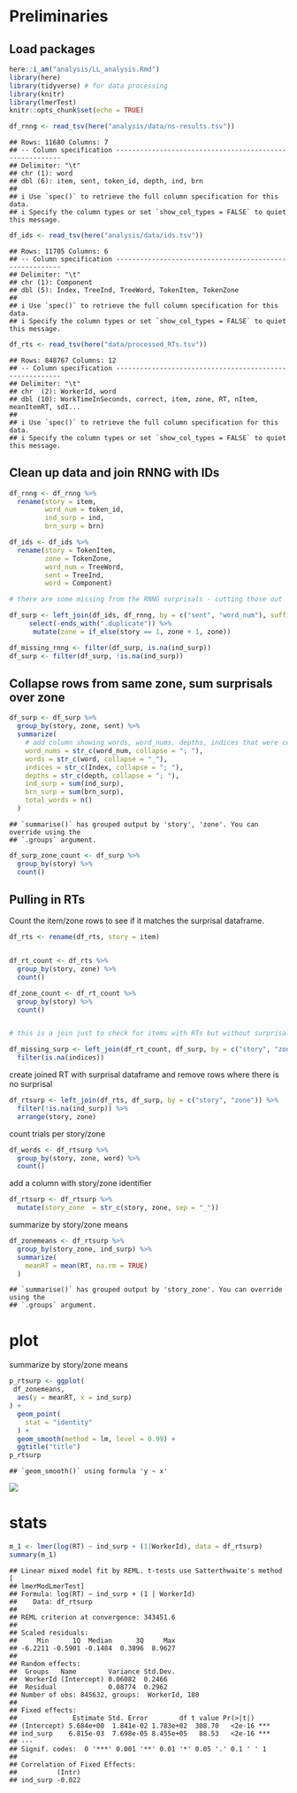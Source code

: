 # Preliminaries

## Load packages

``` r
here::i_am("analysis/LL_analysis.Rmd")
library(here)
library(tidyverse) # for data processing
library(knitr)
library(lmerTest)
knitr::opts_chunk$set(echo = TRUE)
```

``` r
df_rnng <- read_tsv(here("analysis/data/ns-results.tsv"))
```

    ## Rows: 11680 Columns: 7
    ## -- Column specification --------------------------------------------------------
    ## Delimiter: "\t"
    ## chr (1): word
    ## dbl (6): item, sent, token_id, depth, ind, brn
    ## 
    ## i Use `spec()` to retrieve the full column specification for this data.
    ## i Specify the column types or set `show_col_types = FALSE` to quiet this message.

``` r
df_ids <- read_tsv(here("analysis/data/ids.tsv"))
```

    ## Rows: 11705 Columns: 6
    ## -- Column specification --------------------------------------------------------
    ## Delimiter: "\t"
    ## chr (1): Component
    ## dbl (5): Index, TreeInd, TreeWord, TokenItem, TokenZone
    ## 
    ## i Use `spec()` to retrieve the full column specification for this data.
    ## i Specify the column types or set `show_col_types = FALSE` to quiet this message.

``` r
df_rts <- read_tsv(here("data/processed_RTs.tsv"))
```

    ## Rows: 848767 Columns: 12
    ## -- Column specification --------------------------------------------------------
    ## Delimiter: "\t"
    ## chr  (2): WorkerId, word
    ## dbl (10): WorkTimeInSeconds, correct, item, zone, RT, nItem, meanItemRT, sdI...
    ## 
    ## i Use `spec()` to retrieve the full column specification for this data.
    ## i Specify the column types or set `show_col_types = FALSE` to quiet this message.

## Clean up data and join RNNG with IDs

``` r
df_rnng <- df_rnng %>% 
  rename(story = item,
         word_num = token_id,
         ind_surp = ind,
         brn_surp = brn)

df_ids <- df_ids %>% 
  rename(story = TokenItem,
         zone = TokenZone,
         word_num = TreeWord,
         sent = TreeInd,
         word = Component) 

# there are some missing from the RNNG surprisals - cutting those out

df_surp <- left_join(df_ids, df_rnng, by = c("sent", "word_num"), suffix = c("", ".duplicate")) %>%
     select(-ends_with(".duplicate")) %>% 
      mutate(zone = if_else(story == 1, zone + 1, zone)) 

df_missing_rnng <- filter(df_surp, is.na(ind_surp))
df_surp <- filter(df_surp, !is.na(ind_surp))
```

## Collapse rows from same zone, sum surprisals over zone

``` r
df_surp <- df_surp %>% 
  group_by(story, zone, sent) %>% 
  summarize(
    # add column showing words, word_nums, depths, indices that were combined
    word_nums = str_c(word_num, collapse = "; "),
    words = str_c(word, collapse = "_"),
    indices = str_c(Index, collapse = "; "),
    depths = str_c(depth, collapse = "; "),
    ind_surp = sum(ind_surp),
    brn_surp = sum(brn_surp),
    total_words = n()
  )
```

    ## `summarise()` has grouped output by 'story', 'zone'. You can override using the
    ## `.groups` argument.

``` r
df_surp_zone_count <- df_surp %>% 
  group_by(story) %>% 
  count()
```

## Pulling in RTs

Count the item/zone rows to see if it matches the surprisal dataframe.

``` r
df_rts <- rename(df_rts, story = item)


df_rt_count <- df_rts %>% 
  group_by(story, zone) %>% 
  count()

df_zone_count <- df_rt_count %>% 
  group_by(story) %>% 
  count()


# this is a join just to check for items with RTs but without surprisals

df_missing_surp <- left_join(df_rt_count, df_surp, by = c("story", "zone")) %>% 
  filter(is.na(indices))
```

create joined RT with surprisal dataframe and remove rows where there is
no surprisal

``` r
df_rtsurp <- left_join(df_rts, df_surp, by = c("story", "zone")) %>% 
  filter(!is.na(ind_surp)) %>% 
  arrange(story, zone)
```

count trials per story/zone

``` r
df_words <- df_rtsurp %>% 
  group_by(story, zone, word) %>% 
  count()
```

add a column with story/zone identifier

``` r
df_rtsurp <- df_rtsurp %>% 
  mutate(story_zone  = str_c(story, zone, sep = "_"))
```

summarize by story/zone means

``` r
df_zonemeans <- df_rtsurp %>% 
  group_by(story_zone, ind_surp) %>% 
  summarize(
    meanRT = mean(RT, na.rm = TRUE)
  )
```

    ## `summarise()` has grouped output by 'story_zone'. You can override using the
    ## `.groups` argument.

# plot

summarize by story/zone means

``` r
p_rtsurp <- ggplot(
 df_zonemeans,
  aes(y = meanRT, x = ind_surp)
) +
  geom_point(
    stat = "identity"
  ) +
  geom_smooth(method = lm, level = 0.99) +
  ggtitle("title")
p_rtsurp
```

    ## `geom_smooth()` using formula 'y ~ x'

![](LL_analysis_files/figure-gfm/unnamed-chunk-9-1.png)<!-- -->

# stats

``` r
m_1 <- lmer(log(RT) ~ ind_surp + (1|WorkerId), data = df_rtsurp)
summary(m_1)
```

    ## Linear mixed model fit by REML. t-tests use Satterthwaite's method [
    ## lmerModLmerTest]
    ## Formula: log(RT) ~ ind_surp + (1 | WorkerId)
    ##    Data: df_rtsurp
    ## 
    ## REML criterion at convergence: 343451.6
    ## 
    ## Scaled residuals: 
    ##     Min      1Q  Median      3Q     Max 
    ## -6.2211 -0.5901 -0.1484  0.3896  8.9627 
    ## 
    ## Random effects:
    ##  Groups   Name        Variance Std.Dev.
    ##  WorkerId (Intercept) 0.06082  0.2466  
    ##  Residual             0.08774  0.2962  
    ## Number of obs: 845632, groups:  WorkerId, 180
    ## 
    ## Fixed effects:
    ##              Estimate Std. Error        df t value Pr(>|t|)    
    ## (Intercept) 5.684e+00  1.841e-02 1.783e+02  308.70   <2e-16 ***
    ## ind_surp    6.815e-03  7.698e-05 8.455e+05   88.53   <2e-16 ***
    ## ---
    ## Signif. codes:  0 '***' 0.001 '**' 0.01 '*' 0.05 '.' 0.1 ' ' 1
    ## 
    ## Correlation of Fixed Effects:
    ##          (Intr)
    ## ind_surp -0.022

